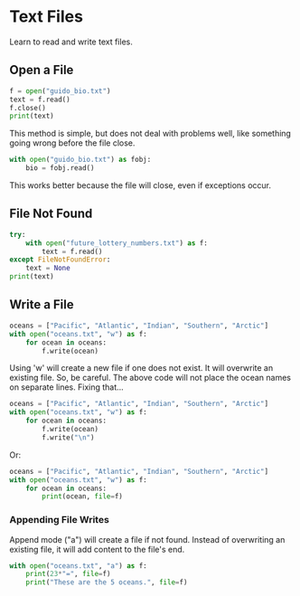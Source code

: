# Text Files

Learn to read and write text files.

## Open a File

```python
f = open("guido_bio.txt")
text = f.read()
f.close()
print(text)
```

This method is simple, but does not deal with problems well, like something
going wrong before the file close.

```python
with open("guido_bio.txt") as fobj:
    bio = fobj.read()
```

This works better because the file will close, even if exceptions occur.

## File Not Found

```python
try:
    with open("future_lottery_numbers.txt") as f:
        text = f.read()
except FileNotFoundError:
    text = None
print(text)
```

## Write a File

```python
oceans = ["Pacific", "Atlantic", "Indian", "Southern", "Arctic"]
with open("oceans.txt", "w") as f:
    for ocean in oceans:
        f.write(ocean)
```

Using 'w' will create a new file if one does not exist. It will overwrite an
existing file. So, be careful. The above code will not place the ocean names on
separate lines. Fixing that...

```python
oceans = ["Pacific", "Atlantic", "Indian", "Southern", "Arctic"]
with open("oceans.txt", "w") as f:
    for ocean in oceans:
        f.write(ocean)
        f.write("\n")
```

Or:

```python
oceans = ["Pacific", "Atlantic", "Indian", "Southern", "Arctic"]
with open("oceans.txt", "w") as f:
    for ocean in oceans:
        print(ocean, file=f)
```

### Appending File Writes

Append mode ("a") will create a file if not found. Instead of overwriting an
existing file, it will add content to the file's end.

```python
with open("oceans.txt", "a") as f:
    print(23*"=", file=f)
    print("These are the 5 oceans.", file=f)
```
